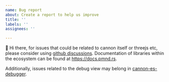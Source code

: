```yaml
---
name: Bug report
about: Create a report to help us improve
title: ''
labels: ''
assignees: ''

---
```


👋 Hi there, for issues that could be related to cannon itself or threejs etc, please consider using [github discussions](https://github.com/pmndrs/use-cannon/discussions). Documentation of libraries within the ecosystem can be found at <https://docs.pmnd.rs>.

Additionally, issues related to the debug view may belong in [cannon-es-debugger](https://github.com/pmndrs/cannon-es-debugger).
